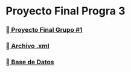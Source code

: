 # Proyecto Final Progra 3
### 📁<a href = "ProyectoFinal.py"> Proyecto Final Grupo #1 </a>
### 📁<a href = "haarcascade_frontalface_default.xml"> Archivo .xml </a>
### 📁<a href = "DB-ProyectoProgra.sql"> Base de Datos </a>
